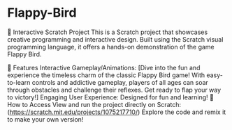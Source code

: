 # Flappy-Bird
🌟 Interactive Scratch Project
This is a Scratch project that showcases creative programming and interactive design. Built using the Scratch visual programming language, it offers a hands-on demonstration of the game Flappy Bird.

🚀 Features
Interactive Gameplay/Animations: [Dive into the fun and experience the timeless charm of the classic Flappy Bird game! With easy-to-learn controls and addictive gameplay, players of all ages can soar through obstacles and challenge their reflexes. Get ready to flap your way to victory!]
Engaging User Experience: Designed for fun and learning!
📌 How to Access
View and run the project directly on Scratch:(https://scratch.mit.edu/projects/1075217710/)
Explore the code and remix it to make your own version!
